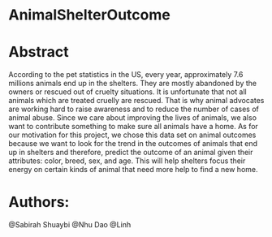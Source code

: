 # AnimalShelterOutcome

# Abstract
According to the pet statistics in the US, every year, approximately 7.6 millions animals end up in the shelters. They are mostly abandoned by the owners or rescued out of cruelty situations. It is unfortunate that not all animals which are treated cruelly are rescued. That is why animal advocates are working hard to raise awareness and to reduce the number of cases of animal abuse. Since we care about improving the lives of animals, we also want to contribute something to make sure all animals have a home. As for our motivation for this project, we chose this data set on animal outcomes because we want to look for the trend in the outcomes of animals that end up in shelters and therefore, predict the outcome of an animal given their attributes: color, breed, sex, and age. This will help shelters focus their energy on certain kinds of animal that need more help to find a new home.

# Authors:
@Sabirah Shuaybi
@Nhu Dao
@Linh
